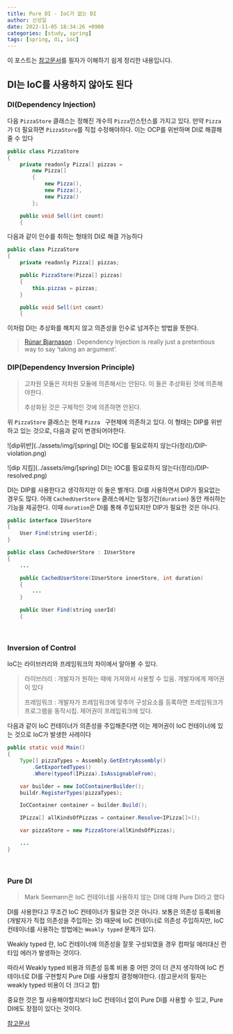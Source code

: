 ```yaml
---
title: Pure DI - IoC가 없는 DI
author: 신성일
date: 2022-11-05 18:34:26 +0900
categories: [study, spring]
tags: [spring, di, ioc]
---
```


이 포스트는 [참고문서](https://jwchung.github.io/DI%EB%8A%94-IoC%EB%A5%BC-%EC%82%AC%EC%9A%A9%ED%95%98%EC%A7%80-%EC%95%8A%EC%95%84%EB%8F%84-%EB%90%9C%EB%8B%A4)를 필자가 이해하기 쉽게 정리한 내용입니다.

## DI는 IoC를 사용하지 않아도 된다

### DI(Dependency Injection)

다음 `PizzaStore` 클래스는 정해진 개수의 `Pizza`인스턴스를 가지고 있다. 만약 `Pizza`가 더 필요하면 `PizzaStore`를 직접 수정해야하다. 이는 OCP를 위반하며 DI로 해결해줄 수 있다

```java
public class PizzaStore
{
    private readonly Pizza[] pizzas =
        new Pizza[]
        {
            new Pizza(),
            new Pizza(),
            new Pizza()
        };

    public void Sell(int count)
    {
```

다음과 같이 인수를 취하는 형태의 DI로 해결 가능하다

```java
public class PizzaStore
{
    private readonly Pizza[] pizzas;

    public PizzaStore(Pizza[] pizzas)
    {
        this.pizzas = pizzas;
    }

    public void Sell(int count)
    {
```

이처럼 DI는 추상화를 해치지 않고 의존성을 인수로 넘겨주는 방법을 뜻한다.

> [Rúnar Bjarnason](https://www.youtube.com/watch?v=ZasXwtTRkio) : Dependency Injection is really just a pretentious way to say ‘taking an argument’.

### DIP(Dependency Inversion Principle)

> 고차원 모듈은 저차원 모듈에 의존해서는 안된다. 이 둘은 추상화된 것에 의존해야한다.
>
> 추상화된 것은 구체적인 것에 의존하면 안된다.

위 `PizzaStore` 클래스는 현재 `Pizza ` 구현체에 의존하고 있다. 이 형태는 DIP를 위반하고 있는 것으로, 다음과 같이 변경되어야한다.

![dip위반](../assets/img/[spring] DI는 IOC를 필요로하지 않는다(정리)/DIP-violation.png)

![dip 지킴](../assets/img/[spring] DI는 IOC를 필요로하지 않는다(정리)/DIP-resolved.png)

DI는 DIP를 사용한다고 생각하지만 이 둘은 별개다. DI를 사용하면서 DIP가 필요없는 경우도 많다. 아래 `CachedUserStore` 클래스에서는 일정기간(`duration`) 동안 캐쉬하는 기능을 제공한다. 이때 `duration`은 DI를 통해 주입되지만 DIP가 필요한 것은 아니다.

```java
public interface IUserStore
{
    User Find(string userId);
}

public class CachedUserStore : IUserStore
{
    ...

    public CachedUserStore(IUserStore innerStore, int duration)
    {
        ...
    }

    public User Find(string userId)
    {
```

<br/>

### Inversion of Control

IoC는 라이브러리와 프레임워크의 차이에서 알아볼 수 있다.

> 라이브러리 : 개발자가 원하는 때에 가져와서 사용할 수 있음. 개발자에게 제어권이 있다
>
> 프레임워크 : 개발자가 프레임워크에 맞추어 구성요소를 등록하면 프레임워크가 프로그램을 동작시킴. 제어권이 프레임워크에 있다.

다음과 같이 IoC 컨테이너가 의존성을 주입해준다면 이는 제어권이 IoC 컨테이너에 있는 것으로 IoC가 발생한 사레이다

```java
public static void Main()
{
    Type[] pizzaTypes = Assembly.GetEntryAssembly()
        .GetExportedTypes()
        .Where(typeof(IPizza).IsAssignableFrom);

    var builder = new IoCContainerBuilder();
    buildr.RegisterTypes(pizzaTypes);

    IoCContainer container = builder.Build();

    IPizza[] allKindsOfPizzas = container.Resolve<IPizza[]>();

    var pizzaStore = new PizzaStore(allKindsOfPizzas);

    ...
}
```

<br/>

### Pure DI

> Mark Seemann은 IoC 컨테이너를 사용하지 않는 DI에 대해 Pure DI라고 했다

DI를 사용한다고 무조건 IoC 컨테이너가 필요한 것은 아니다. 보통은 의존성 등록비용(개발자가 직접 의존성을 주입하는 것) 때문에 IoC 컨테이너로 의존성 주입하지만, IoC 컨테이너를 사용하는 방법에는 `Weakly typed` 문제가 있다.

Weakly typed 란, IoC 컨테이너에 의존성을 잘못 구성되였을 경우 컴파일 에러대신 런타임 에러가 발생하는 것이다.

따라서 Weakly typed 비용과 의존성 등록 비용 중 어떤 것이 더 큰지 생각하여 IoC 컨테이너로 DI를 구현할지 Pure DI를 사용할지 결정해야한다. (참고문서의 필자는 weakly typed 비용이 더 크다고 함)

중요한 것은 뭘 사용해야할지보다 IoC 컨테이너 없이 Pure DI를 사용할 수 있고, Pure DI에도 장점이 있다는 것이다.

[참고문서](https://jwchung.github.io/DI%EB%8A%94-IoC%EB%A5%BC-%EC%82%AC%EC%9A%A9%ED%95%98%EC%A7%80-%EC%95%8A%EC%95%84%EB%8F%84-%EB%90%9C%EB%8B%A4)
